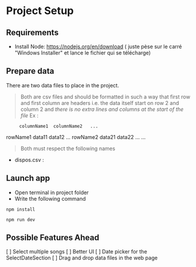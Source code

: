 # Project Setup

## Requirements

- Install Node: https://nodejs.org/en/download ( juste pèse sur le carré "Windows Installer" et lance le fichier qui se télécharge)

## Prepare data

There are two data files to place in the project.

> Both are csv files and should be formatted in such a way that first row and first column are headers
> i.e. the data itself start on row 2 and column 2 and _there is no extra lines and columns at the start of the file_
> Ex :

         columnName1  columnName2   ...

rowName1 data11 data12 ...
rowName2 data21 data22 ...
...

> Both must respect the following names

- dispos.csv :

## Launch app

- Open terminal in project folder
- Write the following command

```
npm install
```

```
npm run dev
```

## Possible Features Ahead

[ ] Select multiple songs
[ ] Better UI
[ ] Date picker for the SelectDateSection
[ ] Drag and drop data files in the web page
